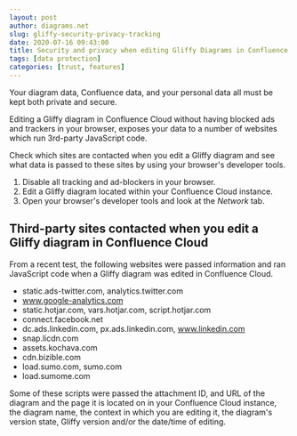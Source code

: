 ```yaml
---
layout: post
author: diagrams.net
slug: gliffy-security-privacy-tracking
date: 2020-07-16 09:43:00
title: Security and privacy when editing Gliffy Diagrams in Confluence Cloud
tags: [data protection]
categories: [trust, features]
---
```


Your diagram data, Confluence data, and your personal data all must be kept both private and secure.

Editing a Gliffy diagram in Confluence Cloud without having blocked ads and trackers in your browser, exposes your data to a number of websites which run 3rd-party JavaScript code.

Check which sites are contacted when you edit a Gliffy diagram and see what data is passed to these sites by using your browser's developer tools.

1. Disable all tracking and ad-blockers in your browser.
2. Edit a Gliffy diagram located within your Confluence Cloud instance.
3. Open your browser's developer tools and look at the _Network_ tab.

## Third-party sites contacted when you edit a Gliffy diagram in Confluence Cloud

From a recent test, the following websites were passed information and ran JavaScript code when a Gliffy diagram was edited in Confluence Cloud.

* static.ads-twitter.com, analytics.twitter.com
* www.google-analytics.com
* static.hotjar.com, vars.hotjar.com, script.hotjar.com
* connect.facebook.net
* dc.ads.linkedin.com, px.ads.linkedin.com, www.linkedin.com
* snap.licdn.com
* assets.kochava.com
* cdn.bizible.com
* load.sumo.com, sumo.com
* load.sumome.com

Some of these scripts were passed the attachment ID, and URL of the diagram and the page it is located on in your Confluence Cloud instance, the diagram name, the context in which you are editing it, the diagram's version state, Gliffy version and/or the date/time of editing.  
